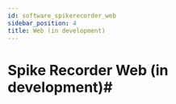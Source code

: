 ```yaml
---
id: software_spikerecorder_web
sidebar_position: 4
title: Web (in development)
---
```


# Spike Recorder Web (in development)#